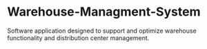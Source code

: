 # Warehouse-Managment-System
Software application designed to support and optimize warehouse functionality and distribution center management.
